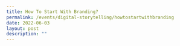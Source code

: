 ```yaml
---
title: How To Start With Branding?
permalink: /events/digital-storytelling/howtostartwithbranding
date: 2022-06-03
layout: post
description: ""
---
```

